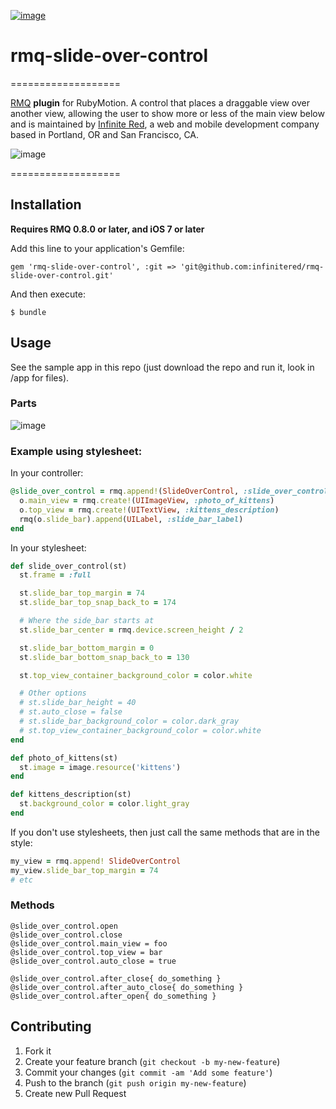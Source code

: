 [![image](http://ir_wp.s3.amazonaws.com/wp-content/uploads/sites/19/2014/09/rmq_plugin.png)](http://rubymotionquery.com)

# rmq-slide-over-control

===================

[RMQ](http://rubymotionquery.com) **plugin** for RubyMotion. A control that places a draggable view over another view, allowing the user to show more or less of the main view below and is maintained by [Infinite Red](http://infinite.red), a web and mobile development company based in Portland, OR and San Francisco, CA.

![image](https://ir_wp.s3.amazonaws.com/wp-content/uploads/sites/19/2014/09/slide-over-control-example_2.gif)

===================

## Installation

**Requires RMQ 0.8.0 or later, and iOS 7 or later**

Add this line to your application's Gemfile:

    gem 'rmq-slide-over-control', :git => 'git@github.com:infinitered/rmq-slide-over-control.git'
    
And then execute:

    $ bundle

## Usage

See the sample app in this repo (just download the repo and run it, look in /app for files).

### Parts

![image](http://ir_wp.s3.amazonaws.com/wp-content/uploads/sites/19/2014/09/rmq-slide-over-control_diagram.png)

### Example using stylesheet:

In your controller:

```ruby
@slide_over_control = rmq.append!(SlideOverControl, :slide_over_control).tap do |o|
  o.main_view = rmq.create!(UIImageView, :photo_of_kittens)
  o.top_view = rmq.create!(UITextView, :kittens_description)
  rmq(o.slide_bar).append(UILabel, :slide_bar_label)
end
```

In your stylesheet:

```ruby
def slide_over_control(st)
  st.frame = :full

  st.slide_bar_top_margin = 74
  st.slide_bar_top_snap_back_to = 174

  # Where the side_bar starts at
  st.slide_bar_center = rmq.device.screen_height / 2

  st.slide_bar_bottom_margin = 0
  st.slide_bar_bottom_snap_back_to = 130

  st.top_view_container_background_color = color.white

  # Other options
  # st.slide_bar_height = 40
  # st.auto_close = false
  # st.slide_bar_background_color = color.dark_gray
  # st.top_view_container_background_color = color.white
end

def photo_of_kittens(st)
  st.image = image.resource('kittens')
end

def kittens_description(st)
  st.background_color = color.light_gray
end
```

If you don't use stylesheets, then just call the same methods that are in the style:

```ruby
my_view = rmq.append! SlideOverControl
my_view.slide_bar_top_margin = 74
# etc
```

### Methods

```
@slide_over_control.open
@slide_over_control.close
@slide_over_control.main_view = foo
@slide_over_control.top_view = bar
@slide_over_control.auto_close = true

@slide_over_control.after_close{ do_something }
@slide_over_control.after_auto_close{ do_something }
@slide_over_control.after_open{ do_something }
```

## Contributing

1. Fork it
2. Create your feature branch (`git checkout -b my-new-feature`)
3. Commit your changes (`git commit -am 'Add some feature'`)
4. Push to the branch (`git push origin my-new-feature`)
5. Create new Pull Request
